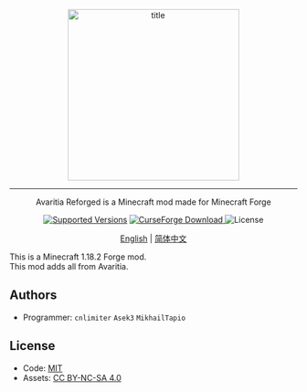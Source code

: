 <p align="center">
    <img width="300" src="https://s2.loli.net/2022/05/22/VcARrbQdT5tjJiM.png" alt="title">  
</p>
<hr>
<p align="center">Avaritia Reforged is a Minecraft mod made for Minecraft Forge</p>
<p align="center">
    <a href="https://www.curseforge.com/minecraft/mc-mods/avaritia-reforged"><img src="https://img.shields.io/badge/Available%20for-MC%201.18.2-c70039" alt="Supported Versions"></a>
    <a href="https://www.curseforge.com/minecraft/mc-mods/avaritia-reforged">
        <img src="http://cf.way2muchnoise.eu/avaritia-reforged.svg" alt="CurseForge Download">
    </a>
    <img src="https://img.shields.io/badge/license-MIT%2FCC%20BY--NC--SA%204.0-green" alt="License">
</p>

<p align="center">
    <a href="#">English</a> | 
    <a href="#">简体中文</a>
</p>

This is a Minecraft 1.18.2 Forge mod.  
This mod adds all from Avaritia.

## Authors

- Programmer: `cnlimiter` `Asek3` `MikhailTapio`

## License

- Code: [MIT](https://www.mit.edu/~amini/LICENSE.md)
- Assets: [CC BY-NC-SA 4.0](https://creativecommons.org/licenses/by-nc-sa/4.0/)
